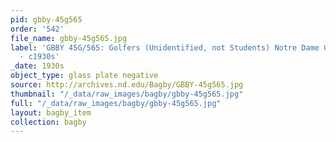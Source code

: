 ```yaml
---
pid: gbby-45g565
order: '542'
file_name: gbby-45g565.jpg
label: 'GBBY 45G/565: Golfers (Unidentified, not Students) Notre Dame Golf Course
  - c1930s'
_date: 1930s
object_type: glass plate negative
source: http://archives.nd.edu/Bagby/GBBY-45g565.jpg
thumbnail: "/_data/raw_images/bagby/gbby-45g565.jpg"
full: "/_data/raw_images/bagby/gbby-45g565.jpg"
layout: bagby_item
collection: bagby
---
```

